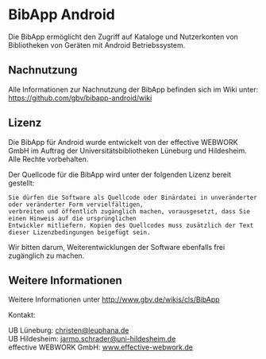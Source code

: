 BibApp Android
==============
Die BibApp ermöglicht den Zugriff auf Kataloge und Nutzerkonten von Bibliotheken von Geräten mit Android Betriebssystem.

Nachnutzung
-----------
Alle Informationen zur Nachnutzung der BibApp befinden sich im Wiki unter: https://github.com/gbv/bibapp-android/wiki

Lizenz
------
Die BibApp für Android wurde entwickelt von der effective WEBWORK GmbH 
im Auftrag der Universitätsbibliotheken Lüneburg und Hildesheim.
Alle Rechte vorbehalten.

Der Quellcode für die BibApp wird unter der folgenden Lizenz bereit gestellt:

    Sie dürfen die Software als Quellcode oder Binärdatei in unveränderter oder veränderter Form vervielfältigen, 
    verbreiten und öffentlich zugänglich machen, vorausgesetzt, dass Sie einen Hinweis auf die ursprünglichen 
    Entwickler mitliefern. Kopien des Quellcodes muss zusätzlich der Text dieser Lizenzbedingungen beigefügt sein. 

Wir bitten darum, Weiterentwicklungen der Software ebenfalls frei zugänglich zu machen.

Weitere Informationen
---------------------
Weitere Informationen unter http://www.gbv.de/wikis/cls/BibApp


Kontakt:

UB Lüneburg:   christen@leuphana.de  
UB Hildesheim: jarmo.schrader@uni-hildesheim.de  
effective WEBWORK GmbH: www.effective-webwork.de  

